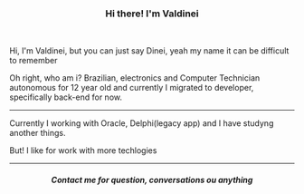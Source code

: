 <h3 align="center">Hi there! I'm Valdinei</h1>

<br>

Hi, I'm Valdinei, but you can just say Dinei, yeah my name it can be difficult to remember

Oh right, who am i?
Brazilian, electronics and Computer Technician autonomous for 12 year old and currently I migrated to developer, specifically back-end for now.
<hr>

Currently I working with Oracle, Delphi(legacy app) and I have studyng another things.

But! I like for work with more techlogies 

<hr>

<h5 align="center"> Contact me for question, conversations ou anything

<p>




<!--
**DineiSF/DineiSF** is a ✨ _special_ ✨ repository because its `README.md` (this file) appears on your GitHub profile.

Here are some ideas to get you started:
sem nada

- 🔭 I’m currently working on ...
- 🌱 I’m currently learning ...
- 👯 I’m looking to collaborate on ...
- 🤔 I’m looking for help with ...
- 💬 Ask me about ...
- 📫 How to reach me: ...
- 😄 Pronouns: ...
- ⚡ Fun fact: ...
-->
